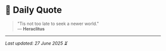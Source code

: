 # 📜 Daily Quote

> "Tis not too late to seek a newer world."  
> — **Heraclitus**

---

_Last updated: 27 June 2025 ⏳_
